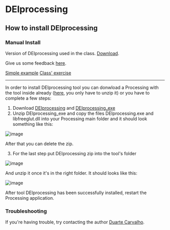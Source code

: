 # DEIprocessing
## How to install DEIprocessing

### Manual Install

Version of DEIprocessing used in the class. [Download](https://github.com/DuarteCarvalhoo/DEIprocessing/releases/download/DEIprocessingClassroom/processing-4.0b1.zip).

Give us some feedback [here](https://forms.gle/Qq7pGnjcNYU9mrMz7).

[Simple example](https://github.com/DuarteCarvalhoo/DEIprocessing/files/7367053/Teste2VarsColors.txt)
[Class' exercise](https://github.com/DuarteCarvalhoo/DEIprocessing/files/7367408/aula.txt)


----------------------------------------------------------------------------------------------------------------------------------------------------------------------------

In order to install DEIprocessing tool you can donwload a Processing with the tool inside already ([here](https://github.com/DuarteCarvalhoo/DEIprocessing/releases/download/Processing4.0_v1/processing-4.0b1.zip), you only have to unzip it) or you have to complete a few steps:

 1. Download [DEIprocessing](https://github.com/DuarteCarvalhoo/DEIprocessing/files/7279327/DEIprocessing.zip) and [DEIprocessing_exe](https://github.com/DuarteCarvalhoo/DEIprocessing/files/7279733/DEIprocessing_exe.zip)
 2. Unzip DEIprocessing_exe and copy the files DEIprocessing.exe and libfreeglut.dll into your Processing main folder and it should look something like this:
 
![image](https://user-images.githubusercontent.com/43268098/136108691-a9ddc005-4fdc-4f1d-8c74-7cb132a6862e.png)

 After that you can delete the zip.

 3. For the last step put DEIprocessing zip into the tool's folder

![image](https://user-images.githubusercontent.com/43268098/136109079-6a9e6a9c-9fd8-4c7f-aafa-46d4d539c393.png)

And unzip it once it's in the right folder. It should looks like this:

![image](https://user-images.githubusercontent.com/43268098/136109306-7df49fc8-21e3-40f4-9c4d-359a6d4b6969.png)

After tool DEIprocessing has been successfully installed, restart the Processing application.

### Troubleshooting

If you're having trouble, try contacting the author [Duarte Carvalho](https://github.com/DuarteCarvalhoo).

